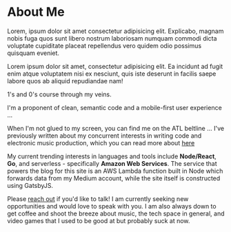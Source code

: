 # About Me

Lorem, ipsum dolor sit amet consectetur adipisicing elit. Explicabo,
magnam nobis fuga quos sunt libero nostrum laboriosam numquam commodi
dicta voluptate cupiditate placeat repellendus vero quidem odio possimus
quisquam eveniet.

Lorem ipsum dolor sit amet, consectetur adipisicing elit. Ea incidunt ad
fugit enim atque voluptatem nisi ex nesciunt, quis iste deserunt in
facilis saepe labore quos ab aliquid repudiandae nam!

1's and 0's course through my veins.

I'm a proponent of clean, semantic code and a mobile-first user experience ...

When I'm not glued to my screen, you can find me on the ATL beltline ...
I've previously written about my concurrent interests in writing code and electronic music production, which you can read more about [here](linktoblog)

My current trending interests in languages and tools include **Node/React**, **Go**, and serverless - specifically **Amazon Web Services**. The service that powers the blog for this site is an AWS Lambda function built in Node which forwards data from my Medium account, while the site itself is constructed using GatsbyJS.

Please [reach out](mailto) if you'd like to talk! I am currently seeking new opportunities and would love to speak with you. I am also always down to get coffee and shoot the breeze about music, the tech space in general, and video games that I used to be good at but probably suck at now.
